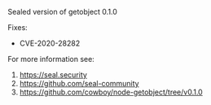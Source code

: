 Sealed version of getobject 0.1.0

Fixes:
- CVE-2020-28282

For more information see:
  1. https://seal.security
  2. https://github.com/seal-community
  3. https://github.com/cowboy/node-getobject/tree/v0.1.0
